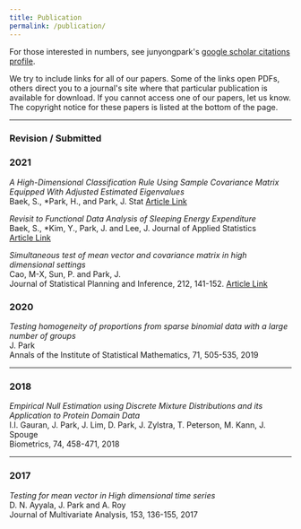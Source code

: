 ```yaml
---
title: Publication
permalink: /publication/
---
```


For those interested in numbers, see junyongpark's [google scholar citations profile](https://scholar.google.com/citations?user=MiFqJGcAAAAJ).

We try to include links for all of our papers. Some of the links open PDFs, others direct you to a journal's site where that particular publication is available for download. If you cannot access one of our papers, let us know. The copyright notice for these papers is listed at the bottom of the page.

<hr>

###  Revision / Submitted 

### 2021 
_A High-Dimensional Classification Rule Using Sample Covariance Matrix Equipped With Adjusted Estimated Eigenvalues_ <br>
Baek, S., *Park, H., and Park, J.  Stat [Article Link](https://onlinelibrary.wiley.com/doi/full/10.1002/sta4.358)

 _Revisit to Functional Data Analysis of Sleeping Energy Expenditure_ <br>
Baek, S., *Kim, Y.,  Park, J. and Lee, J.   Journal of Applied Statistics <br> 
[Article Link](https://www.tandfonline.com/doi/full/10.1080/02664763.2020.1838457)


 _Simultaneous test of mean vector and covariance matrix in high dimensional settings_<br>
 Cao, M-X, Sun, P. and Park, J. <br>
 Journal of Statistical Planning and Inference,  212,  141-152. [Article Link](https://www.sciencedirect.com/science/article/pii/S0378375820301051)


### 2020

_Testing homogeneity of proportions from sparse binomial data with a large number of groups_<br>
J. Park<br>
 Annals of the Institute of Statistical Mathematics, 71, 505-535, 2019 


<hr>

### 2018

_Empirical Null Estimation using Discrete Mixture Distributions and its Application to Protein Domain Data_<br>
I.I. Gauran, J. Park, J. Lim, D. Park, J. Zylstra, T. Peterson, M. Kann, J. Spouge<br>
Biometrics, 74, 458-471, 2018

<hr>

### 2017

_Testing for mean vector in High dimensional time series_<br>
D. N. Ayyala, J. Park and A. Roy<br>
Journal of Multivariate Analysis, 153, 136-155, 2017